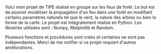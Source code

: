 Voici mon projet de TIPE réalisé en groupe sur les feux de forêt.
Le but est de pouvoir modéliser la propagation d'un feu dans une forêt en modifiant certains paramètres naturels tel que le vent, la nature des arbres ou bien la forme de la carte.
Le projet est intégralement réalisé en Python. Les librairies utilisées sont : Numpy, Matplotlib et Random.

Plusieurs fonctions et procédures sont crées et certaines ne sont pas indépendantes. 
Merci de me notifier si ce projet requiert d'autres améliorations.

